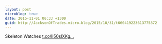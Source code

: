 ```yaml
---
layout: post
microblog: true
date: 2015-11-01 00:33 +1300
guid: http://JacksonOfTrades.micro.blog/2015/10/31/t660419223613775872.html
---
```

Skeleton Watches [t.co/Ii50sIXKg...](https://t.co/Ii50sIXKgI)
